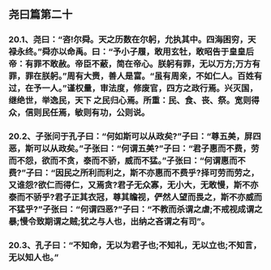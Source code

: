 ## 尧曰篇第二十


### 20.1、尧曰：“咨!尔舜。天之历数在尔躬，允执其中。四海困穷，天禄永终。”舜亦以命禹。曰：“予小子履，敢用玄牡，敢昭告于皇皇后帝：有罪不敢赦。帝臣不蔽，简在帝心。朕躬有罪，无以万方;万方有罪，罪在朕躬。”周有大赉，善人是富。“虽有周亲，不如仁人。百姓有过，在予一人。”谨权量，审法度，修废官，四方之政行焉。兴灭国，继绝世，举逸民，天下 之民归心焉。所重：民、食、丧、祭。宽则得众，信则民任焉，敏则有功，公则说。

### 20.2、子张问于孔子曰：“何如斯可以从政矣?”子曰：“尊五美，屏四恶，斯可以从政矣。”子张曰：“何谓五美?”子曰：“君子惠而不费，劳而不怨，欲而不贪，泰而不骄，威而不猛。”子张曰：“何谓惠而不费?”子曰：“因民之所利而利之，斯不亦惠而不费乎?择可劳而劳之，又谁怨?欲仁而得仁，又焉贪?君子无众寡，无小大，无敢慢，斯不亦泰而不骄乎?君子正其衣冠，尊其瞻视，俨然人望而畏之，斯不亦威而不猛乎?”子张曰：“何谓四恶?”子曰：“不教而杀谓之虐;不戒视成谓之暴;慢令致期谓之贼;犹之与人也，出纳之吝谓之有司”。

### 20.3、孔子曰：“不知命，无以为君子也;不知礼，无以立也;不知言，无以知人也。”
